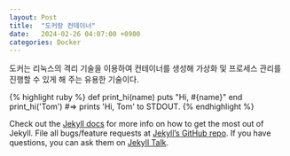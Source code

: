 ```yaml
---
layout: Post
title:  "도커랑 컨테이너"
date:   2024-02-26 04:07:00 +0900
categories: Docker
---
```

도커는 리눅스의 격리 기술을 이용하여 컨테이너를 생성해 가상화 및 프로세스 관리를 진행할 수 있게 해 주는 유용한 기술이다.

{% highlight ruby %}
def print_hi(name)
  puts "Hi, #{name}"
end
print_hi('Tom')
#=> prints 'Hi, Tom' to STDOUT.
{% endhighlight %}

Check out the [Jekyll docs][jekyll-docs] for more info on how to get the most out of Jekyll. File all bugs/feature requests at [Jekyll’s GitHub repo][jekyll-gh]. If you have questions, you can ask them on [Jekyll Talk][jekyll-talk].

[jekyll-docs]: https://jekyllrb.com/docs/home
[jekyll-gh]:   https://github.com/jekyll/jekyll
[jekyll-talk]: https://talk.jekyllrb.com/
